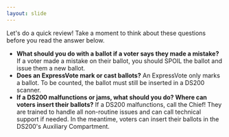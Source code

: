 ```yaml
---
layout: slide
---
```


Let&#39;s do a quick review! Take a moment to think about these questions before you read the answer below.

- **What should you do with a ballot if a voter says they made a mistake?** If a voter made a mistake on their ballot, you should SPOIL the ballot and issue them a new ballot.
- **Does an ExpressVote mark or cast ballots?** An ExpressVote only marks a ballot. To be counted, the ballot must still be inserted in a DS200 scanner.
- **If a DS200 malfunctions or jams, what should you do? Where can voters insert their ballots?** If a DS200 malfunctions, call the Chief! They are trained to handle all non-routine issues and can call technical support if needed. In the meantime, voters can insert their ballots in the DS200&#39;s Auxiliary Compartment.